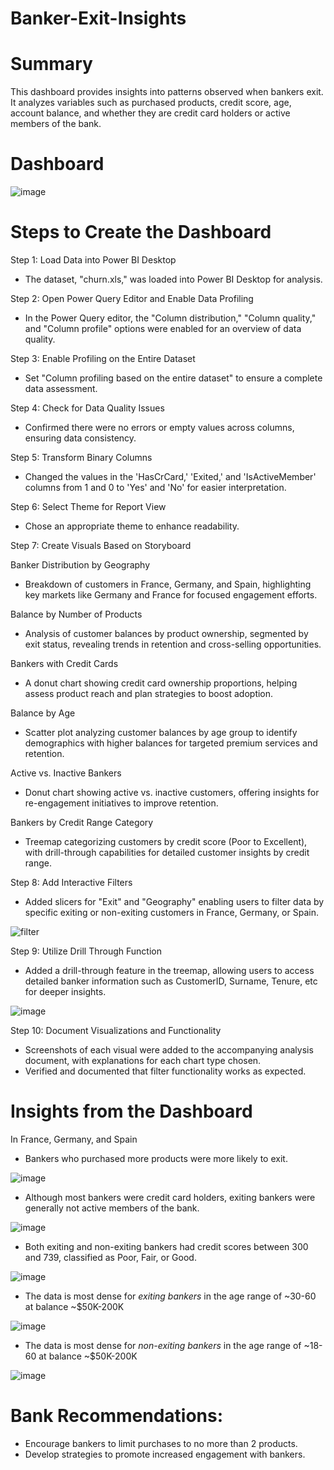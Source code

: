 # Banker-Exit-Insights

# Summary
This dashboard provides insights into patterns observed when bankers exit. It analyzes variables such as purchased products, credit score, age, account balance, and whether they are credit card holders or active members of the bank.


# Dashboard
![image](https://github.com/user-attachments/assets/9a1bb22b-bbd8-4ed2-a4d8-8d5c19e04434)

# Steps to Create the Dashboard
Step 1: Load Data into Power BI Desktop
- The dataset, "churn.xls," was loaded into Power BI Desktop for analysis.

Step 2: Open Power Query Editor and Enable Data Profiling
- In the Power Query editor, the "Column distribution," "Column quality," and "Column profile" options were enabled for an overview of data quality.

Step 3: Enable Profiling on the Entire Dataset
- Set "Column profiling based on the entire dataset" to ensure a complete data assessment.

Step 4: Check for Data Quality Issues
- Confirmed there were no errors or empty values across columns, ensuring data consistency.

Step 5: Transform Binary Columns 
- Changed the values in the 'HasCrCard,' 'Exited,' and 'IsActiveMember' columns from 1 and 0 to 'Yes' and 'No' for easier interpretation.

Step 6: Select Theme for Report View
- Chose an appropriate theme to enhance readability.

Step 7: Create Visuals Based on Storyboard

Banker Distribution by Geography
- Breakdown of customers in France, Germany, and Spain, highlighting key markets like Germany and France for focused engagement efforts.

Balance by Number of Products
- Analysis of customer balances by product ownership, segmented by exit status, revealing trends in retention and cross-selling opportunities.

Bankers with Credit Cards
- A donut chart showing credit card ownership proportions, helping assess product reach and plan strategies to boost adoption.

Balance by Age
- Scatter plot analyzing customer balances by age group to identify demographics with higher balances for targeted premium services and retention.

Active vs. Inactive Bankers
- Donut chart showing active vs. inactive customers, offering insights for re-engagement initiatives to improve retention.

Bankers by Credit Range Category
- Treemap categorizing customers by credit score (Poor to Excellent), with drill-through capabilities for detailed customer insights by credit range.

Step 8: Add Interactive Filters
- Added slicers for "Exit" and "Geography" enabling users to filter data by specific exiting or non-exiting customers in France, Germany, or Spain.
  
![filter](https://github.com/user-attachments/assets/7c997dff-0d3c-483a-8628-4505dfd5aa0d)

Step 9: Utilize Drill Through Function
- Added a drill-through feature in the treemap, allowing users to access detailed banker information such as CustomerID, Surname, Tenure, etc for deeper insights.

![image](https://github.com/user-attachments/assets/311a0563-7f7e-4d77-a1d6-edaf3c89e593)

  
Step 10: Document Visualizations and Functionality
- Screenshots of each visual were added to the accompanying analysis document, with explanations for each chart type chosen.
- Verified and documented that filter functionality works as expected.


# Insights from the Dashboard
In France, Germany, and Spain
- Bankers who purchased more products were more likely to exit.
  
![image](https://github.com/user-attachments/assets/a5a3144d-185f-4592-bd5f-2c45d0dbca96)

- Although most bankers were credit card holders, exiting bankers were generally not active members of the bank.
  
![image](https://github.com/user-attachments/assets/1359327c-0337-4d71-820f-2fa4a8a97d91)

- Both exiting and non-exiting bankers had credit scores between 300 and 739, classified as Poor, Fair, or Good.
  
![image](https://github.com/user-attachments/assets/43d9f400-abfd-4813-9031-e0f3c25d19ea)

- The data is most dense for *exiting bankers* in the age range of ~30-60 at balance ~$50K-200K

![image](https://github.com/user-attachments/assets/6ffc4bbf-81c4-4164-9857-a9410ccd6fd1)

- The data is most dense for *non-exiting bankers* in the age range of ~18-60 at balance ~$50K-200K

![image](https://github.com/user-attachments/assets/ce871ee0-1ab1-4a75-8fdc-78cbcacac221)


# Bank Recommendations:
- Encourage bankers to limit purchases to no more than 2 products.
- Develop strategies to promote increased engagement with bankers.
